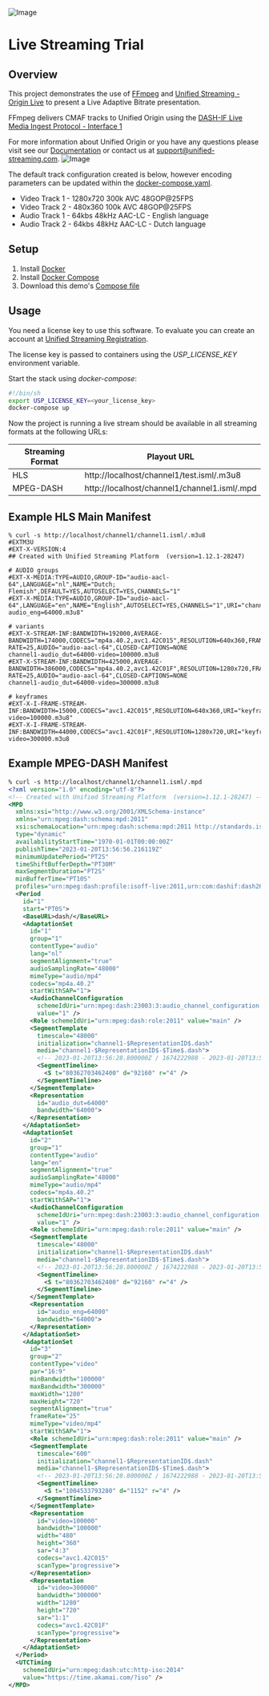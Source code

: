 ![Image](unifiedstreaming-logo-black.jpg?raw=true)
# Live Streaming Trial
## Overview
This project demonstrates the use of [FFmpeg](https://ffmpeg.org/) and [Unified Streaming - Origin Live](http://www.unified-streaming.com/products/unified-origin) to present a Live Adaptive Bitrate presentation.

FFmpeg delivers CMAF tracks to Unified Origin using the [DASH-IF Live Media Ingest Protocol - Interface 1](https://dashif-documents.azurewebsites.net/Ingest/master/DASH-IF-Ingest.html)

For more information about Unified Origin or you have any questions please visit see our [Documentation](http://docs.unified-streaming.com/) or contact us at [support@unified-streaming.com](mailto:support@unified-streaming.com?subject=[GitHub]%20Live%20Streaming%20Trial).
![Image](./live-streaming-trial-image.png?raw=true)


The default track configuration created is below, however encoding parameters can be updated within the [docker-compose.yaml](docker-compose.yaml).
- Video Track 1 - 1280x720 300k AVC 48GOP@25FPS
- Video Track 2 - 480x360 100k AVC 48GOP@25FPS
- Audio Track 1 - 64kbs 48kHz AAC-LC - English language
- Audio Track 2 - 64kbs 48kHz AAC-LC - Dutch language

## Setup

1. Install [Docker](http://docker.io)
2. Install [Docker Compose](http://docs.docker.com/compose/install/)
3. Download this demo's [Compose file](https://github.com/unifiedstreaming/live-streaming-trial/blob/stable/docker-compose.yaml)

## Usage

You need a license key to use this software. To evaluate you can create an account at [Unified Streaming Registration](https://www.unified-streaming.com/licenses/access).

The license key is passed to containers using the *USP_LICENSE_KEY* environment variable.

Start the stack using *docker-compose*:

```bash
#!/bin/sh
export USP_LICENSE_KEY=<your_license_key>
docker-compose up
```

Now the project is running a live stream should be available in all streaming formats at the following URLs:

| Streaming Format | Playout URL |
|------------------|-------------|
| HLS | http://localhost/channel1/test.isml/.m3u8 |
| MPEG-DASH | http://localhost/channel1/channel1.isml/.mpd |


## Example HLS Main Manifest
```
% curl -s http://localhost/channel1/channel1.isml/.m3u8
#EXTM3U
#EXT-X-VERSION:4
## Created with Unified Streaming Platform  (version=1.12.1-28247)

# AUDIO groups
#EXT-X-MEDIA:TYPE=AUDIO,GROUP-ID="audio-aacl-64",LANGUAGE="nl",NAME="Dutch; Flemish",DEFAULT=YES,AUTOSELECT=YES,CHANNELS="1"
#EXT-X-MEDIA:TYPE=AUDIO,GROUP-ID="audio-aacl-64",LANGUAGE="en",NAME="English",AUTOSELECT=YES,CHANNELS="1",URI="channel1-audio_eng=64000.m3u8"

# variants
#EXT-X-STREAM-INF:BANDWIDTH=192000,AVERAGE-BANDWIDTH=174000,CODECS="mp4a.40.2,avc1.42C015",RESOLUTION=640x360,FRAME-RATE=25,AUDIO="audio-aacl-64",CLOSED-CAPTIONS=NONE
channel1-audio_dut=64000-video=100000.m3u8
#EXT-X-STREAM-INF:BANDWIDTH=425000,AVERAGE-BANDWIDTH=386000,CODECS="mp4a.40.2,avc1.42C01F",RESOLUTION=1280x720,FRAME-RATE=25,AUDIO="audio-aacl-64",CLOSED-CAPTIONS=NONE
channel1-audio_dut=64000-video=300000.m3u8

# keyframes
#EXT-X-I-FRAME-STREAM-INF:BANDWIDTH=15000,CODECS="avc1.42C015",RESOLUTION=640x360,URI="keyframes/channel1-video=100000.m3u8"
#EXT-X-I-FRAME-STREAM-INF:BANDWIDTH=44000,CODECS="avc1.42C01F",RESOLUTION=1280x720,URI="keyframes/channel1-video=300000.m3u8
```

## Example MPEG-DASH Manifest
```xml
% curl -s http://localhost/channel1/channel1.isml/.mpd
<?xml version="1.0" encoding="utf-8"?>
<!-- Created with Unified Streaming Platform  (version=1.12.1-28247) -->
<MPD
  xmlns:xsi="http://www.w3.org/2001/XMLSchema-instance"
  xmlns="urn:mpeg:dash:schema:mpd:2011"
  xsi:schemaLocation="urn:mpeg:dash:schema:mpd:2011 http://standards.iso.org/ittf/PubliclyAvailableStandards/MPEG-DASH_schema_files/DASH-MPD.xsd"
  type="dynamic"
  availabilityStartTime="1970-01-01T00:00:00Z"
  publishTime="2023-01-20T13:56:56.216119Z"
  minimumUpdatePeriod="PT2S"
  timeShiftBufferDepth="PT30M"
  maxSegmentDuration="PT2S"
  minBufferTime="PT10S"
  profiles="urn:mpeg:dash:profile:isoff-live:2011,urn:com:dashif:dash264">
  <Period
    id="1"
    start="PT0S">
    <BaseURL>dash/</BaseURL>
    <AdaptationSet
      id="1"
      group="1"
      contentType="audio"
      lang="nl"
      segmentAlignment="true"
      audioSamplingRate="48000"
      mimeType="audio/mp4"
      codecs="mp4a.40.2"
      startWithSAP="1">
      <AudioChannelConfiguration
        schemeIdUri="urn:mpeg:dash:23003:3:audio_channel_configuration:2011"
        value="1" />
      <Role schemeIdUri="urn:mpeg:dash:role:2011" value="main" />
      <SegmentTemplate
        timescale="48000"
        initialization="channel1-$RepresentationID$.dash"
        media="channel1-$RepresentationID$-$Time$.dash">
        <!-- 2023-01-20T13:56:28.800000Z / 1674222988 - 2023-01-20T13:56:38.400000Z -->
        <SegmentTimeline>
          <S t="80362703462400" d="92160" r="4" />
        </SegmentTimeline>
      </SegmentTemplate>
      <Representation
        id="audio_dut=64000"
        bandwidth="64000">
      </Representation>
    </AdaptationSet>
    <AdaptationSet
      id="2"
      group="1"
      contentType="audio"
      lang="en"
      segmentAlignment="true"
      audioSamplingRate="48000"
      mimeType="audio/mp4"
      codecs="mp4a.40.2"
      startWithSAP="1">
      <AudioChannelConfiguration
        schemeIdUri="urn:mpeg:dash:23003:3:audio_channel_configuration:2011"
        value="1" />
      <Role schemeIdUri="urn:mpeg:dash:role:2011" value="main" />
      <SegmentTemplate
        timescale="48000"
        initialization="channel1-$RepresentationID$.dash"
        media="channel1-$RepresentationID$-$Time$.dash">
        <!-- 2023-01-20T13:56:28.800000Z / 1674222988 - 2023-01-20T13:56:38.400000Z -->
        <SegmentTimeline>
          <S t="80362703462400" d="92160" r="4" />
        </SegmentTimeline>
      </SegmentTemplate>
      <Representation
        id="audio_eng=64000"
        bandwidth="64000">
      </Representation>
    </AdaptationSet>
    <AdaptationSet
      id="3"
      group="2"
      contentType="video"
      par="16:9"
      minBandwidth="100000"
      maxBandwidth="300000"
      maxWidth="1280"
      maxHeight="720"
      segmentAlignment="true"
      frameRate="25"
      mimeType="video/mp4"
      startWithSAP="1">
      <Role schemeIdUri="urn:mpeg:dash:role:2011" value="main" />
      <SegmentTemplate
        timescale="600"
        initialization="channel1-$RepresentationID$.dash"
        media="channel1-$RepresentationID$-$Time$.dash">
        <!-- 2023-01-20T13:56:28.800000Z / 1674222988 - 2023-01-20T13:56:38.400000Z -->
        <SegmentTimeline>
          <S t="1004533793280" d="1152" r="4" />
        </SegmentTimeline>
      </SegmentTemplate>
      <Representation
        id="video=100000"
        bandwidth="100000"
        width="480"
        height="360"
        sar="4:3"
        codecs="avc1.42C015"
        scanType="progressive">
      </Representation>
      <Representation
        id="video=300000"
        bandwidth="300000"
        width="1280"
        height="720"
        sar="1:1"
        codecs="avc1.42C01F"
        scanType="progressive">
      </Representation>
    </AdaptationSet>
  </Period>
  <UTCTiming
    schemeIdUri="urn:mpeg:dash:utc:http-iso:2014"
    value="https://time.akamai.com/?iso" />
</MPD>
```
